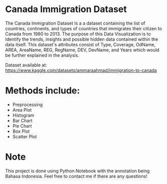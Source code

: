 # Canada Immigration Dataset
The Canada Immigration Dataset Is a a dataset containing the list of countries, continents, and types of countries that immigrates their citizen to Canada from 1980 to 2013. The purpose of this Data Visualization is to Identify the trends, insights and possible hidden data contained within the data itself. This dataset's attributes consist of Type, Coverage,	OdName,	AREA,	AreaName,	REG,	RegName,	DEV,	DevName, and Years which would be further explained in the analysis. 

Dataset available at: https://www.kaggle.com/datasets/ammaraahmad/immigration-to-canada 

# Methods include:
- Preprocessing
- Area Plot
- Histogram
- Bar Chart
- Pie Chart
- Box Plot
- Scatter Plot

# Note
This project is done using Python Notebook with the annotation being Bahasa Indonesia. Feel free to contact me if there are any questions!
